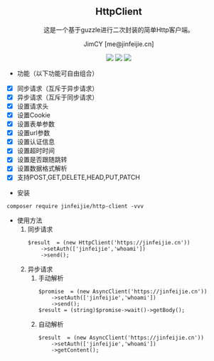 <h2 align="center">HttpClient</h2>
<p align="center">这是一个基于guzzle进行二次封装的简单Http客户端。</p>

<p align="center">JimCY [me@jinfeijie.cn] </p>

<p align="center">
<img src="https://travis-ci.org/jinfeijie/HttpClient.svg?branch=master">
<img src="https://img.shields.io/librariesio/github/jinfeijie/HttpClient.svg?style=popout">
<img src="https://img.shields.io/github/license/jinfeijie/HttpClient.svg?style=popout">
</p>


* 功能（以下功能可自由组合）
- [x] 同步请求（互斥于异步请求）
- [X] 异步请求（互斥于同步请求）
- [X] 设置请求头
- [X] 设置Cookie
- [X] 设置表单参数
- [X] 设置url参数
- [X] 设置认证信息
- [X] 设置超时时间
- [X] 设置是否跟随跳转
- [X] 设置数据格式解析
- [X] 支持POST,GET,DELETE,HEAD,PUT,PATCH

* 安装
```
composer require jinfeijie/http-client -vvv
```


* 使用方法
    1. 同步请求
        ```
        $result  = (new HttpClient('https://jinfeijie.cn'))
            ->setAuth(['jinfeijie','whoami'])
            ->send();
        ```
    2. 异步请求
        1. 手动解析
            ```
            $promise  = (new AsyncClient('https://jinfeijie.cn'))
                ->setAuth(['jinfeijie','whoami'])
                ->send();
            $result = (string)$promise->wait()->getBody();
            ```
        2. 自动解析
            ```
            $result  = (new AsyncClient('https://jinfeijie.cn'))
                ->setAuth(['jinfeijie','whoami'])
                ->getContent();
            ```